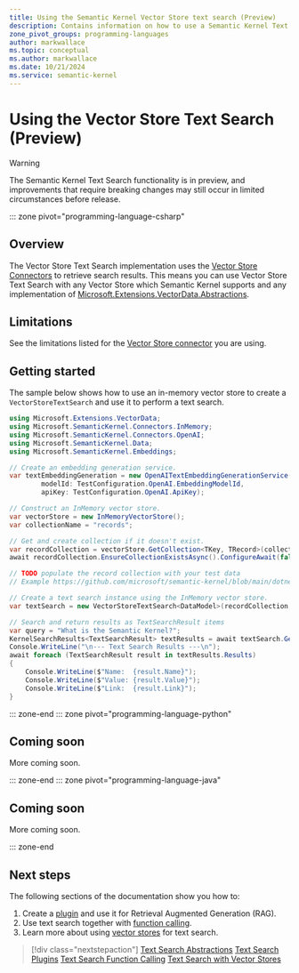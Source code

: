 ```yaml
---
title: Using the Semantic Kernel Vector Store text search (Preview)
description: Contains information on how to use a Semantic Kernel Text Search with Vector Store.
zone_pivot_groups: programming-languages
author: markwallace
ms.topic: conceptual
ms.author: markwallace
ms.date: 10/21/2024
ms.service: semantic-kernel
---
```

# Using the Vector Store Text Search (Preview)

> [!WARNING]
> The Semantic Kernel Text Search functionality is in preview, and improvements that require breaking changes may still occur in limited circumstances before release.

::: zone pivot="programming-language-csharp"

## Overview

The Vector Store Text Search implementation uses the [Vector Store Connectors](../../vector-store-connectors/out-of-the-box-connectors/index.md) to retrieve search results. This means you can use Vector Store Text Search with any Vector Store which Semantic Kernel supports and any implementation of [Microsoft.Extensions.VectorData.Abstractions](https://www.nuget.org/packages/Microsoft.Extensions.VectorData.Abstractions).

## Limitations

See the limitations listed for the [Vector Store connector](../../vector-store-connectors/out-of-the-box-connectors/index.md) you are using.

## Getting started

The sample below shows how to use an in-memory vector store to create a `VectorStoreTextSearch` and use it to perform a text search.

```csharp
using Microsoft.Extensions.VectorData;
using Microsoft.SemanticKernel.Connectors.InMemory;
using Microsoft.SemanticKernel.Connectors.OpenAI;
using Microsoft.SemanticKernel.Data;
using Microsoft.SemanticKernel.Embeddings;

// Create an embedding generation service.
var textEmbeddingGeneration = new OpenAITextEmbeddingGenerationService(
        modelId: TestConfiguration.OpenAI.EmbeddingModelId,
        apiKey: TestConfiguration.OpenAI.ApiKey);

// Construct an InMemory vector store.
var vectorStore = new InMemoryVectorStore();
var collectionName = "records";

// Get and create collection if it doesn't exist.
var recordCollection = vectorStore.GetCollection<TKey, TRecord>(collectionName);
await recordCollection.EnsureCollectionExistsAsync().ConfigureAwait(false);

// TODO populate the record collection with your test data
// Example https://github.com/microsoft/semantic-kernel/blob/main/dotnet/samples/Concepts/Search/VectorStore_TextSearch.cs

// Create a text search instance using the InMemory vector store.
var textSearch = new VectorStoreTextSearch<DataModel>(recordCollection, textEmbeddingGeneration);

// Search and return results as TextSearchResult items
var query = "What is the Semantic Kernel?";
KernelSearchResults<TextSearchResult> textResults = await textSearch.GetTextSearchResultsAsync(query, new() { Top = 2, Skip = 0 });
Console.WriteLine("\n--- Text Search Results ---\n");
await foreach (TextSearchResult result in textResults.Results)
{
    Console.WriteLine($"Name:  {result.Name}");
    Console.WriteLine($"Value: {result.Value}");
    Console.WriteLine($"Link:  {result.Link}");
}
```

::: zone-end
::: zone pivot="programming-language-python"

## Coming soon

More coming soon.

::: zone-end
::: zone pivot="programming-language-java"

## Coming soon

More coming soon.

::: zone-end

## Next steps

The following sections of the documentation show you how to:

1. Create a [plugin](../text-search-plugins.md) and use it for Retrieval Augmented Generation (RAG).
2. Use text search together with [function calling](../text-search-function-calling.md).
3. Learn more about using [vector stores](../text-search-vector-stores.md) for text search.

> [!div class="nextstepaction"]
> [Text Search Abstractions](../text-search-abstractions.md)
> [Text Search Plugins](../text-search-plugins.md)
> [Text Search Function Calling](../text-search-function-calling.md)
> [Text Search with Vector Stores](../text-search-vector-stores.md)
